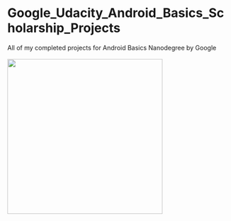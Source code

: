 # Google_Udacity_Android_Basics_Scholarship_Projects
All of my completed projects for Android Basics Nanodegree by Google<br />
<br />
<img src = "https://i.imgur.com/FXIdYsX.png" width=350>
